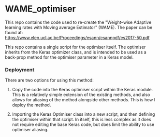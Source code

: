 # WAME_optimiser


This repo contains the code used to re-create the "Weight–wise Adaptive learning rates with Moving average Estimator" (WAME). The paper can be found at:  
https://www.elen.ucl.ac.be/Proceedings/esann/esannpdf/es2017-50.pdf  

This repo contains a single script for the optimiser itself. The optimiser inherits from the Keras optimizer class, and is intended to be used as a back-prop method for the optimiser parameter in a Keras model.  

### Deployment

There are two options for using this method:  

1) Copy the code into the Keras optimiser script within the Keras module. This is a relatively simple extension of the existing methods, and also allows for aliasing of the method alongside other methods. This is how I deploy the method.

2) Importing the Keras Optimiser class into a new script, and then defining the optimiser within that script. In itself, this is less complex as it does not require editing the base Keras code, but does limit the ability to use optimiser aliasing.


